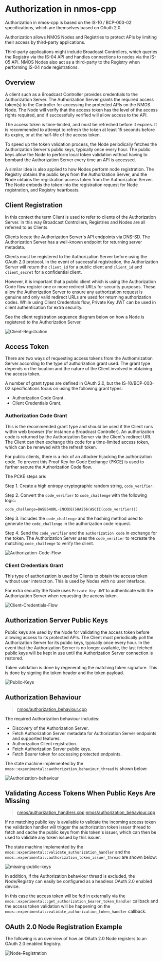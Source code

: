 # Authorization in nmos-cpp

Authorization in nmos-cpp is based on the IS-10 / BCP-003-02 specifications, which are themselves based on OAuth 2.0.

Authorization allows NMOS Nodes and Registries to protect APIs by limiting their access by third-party applications.

Third-party applications might include Broadcast Controllers, which queries the Registry via the IS-04 API and handles connections to nodes via the IS-05 API. NMOS Nodes also act as a third-party to the Registry when performing IS-04 node registrations.

## Overview

A client such as a Broadcast Controller provides credentials to the Authorization Server. The Authorization Server grants the required access token(s) to the Controller for accessing the protected APIs on the NMOS Node. The Node will verify that the access token has the level of the access rights required, and if successfully verified will allow access to the API.

The access token is time-limited, and must be refreshed before it expires. It is recommended to attempt to refresh the token at least 15 seconds before its expiry, or at the half-life of the access token.

To speed up the token validation process, the Node periodically fetches the Authorization Server's public keys, typically once every hour. The public keys allow the Node to perform local token validation without having to bombard the Authorization Server every time an API is accessed.

A similar idea is also applied to how Nodes perform node registration. The Registry obtains the public keys from the Authorization Server, and the Node obtains the registration access token from the Authorization Server. The Node embeds the token into the registration request for Node registration, and Registry heartbeats.

## Client Registration

In this context the term Client is used to refer to clients of the Authorization Server.  In this way Broadcast Controllers, Registries and Nodes are all referred to as Clients.

Clients locate the Authorization Server's API endpoints via DNS-SD. The Authorization Server has a well-known endpoint for returning server metadata.

Clients must be registered to the Authorization Server before using the OAuth 2.0 protocol. In the event of successful registration, the Authorization Server will return the `client_id` for a public client and `client_id` and `client_secret` for a confidential client. 

However, it is important that a public client which is using the Authorization Code flow register one or more redirect URLs for security purposes. These allow the Authorization Server to ensure any authorization request is genuine and only valid redirect URLs are used for returning authorization codes. While using Client Credentials flow, Private Key JWT can be used in client authentication for extra security.

See the client registration sequence diagram below on how a Node is registered to the Authorization Server.

![Client-Registration](images/Authorization-Client-Registration.png)

## Access Token

There are two ways of requesting access tokens from the Authomrization Server according to the type of authorization grant used. The grant type depends on the location and the nature of the Client involved in obtaining the access token.

A number of grant types are defined in OAuth 2.0, but the IS-10/BCP-003-02 specifications focus on using the following grant types:
- Authorization Code Grant.
- Client Credentials Grant.

### Authorization Code Grant

This is the recommended grant type and should be used if the Client runs within web browser (for instance a Broadcast Controller). An authorization code is returned by the Authorization Server via the Client's redirect URI. The Client can then exchange this code for a time-limited access token, which can be renewed with the refresh token.

For public clients, there is a risk of an attacker hijacking the authorization code. To prevent this Proof Key for Code Exchange (PKCE) is used to further secure the Authorization Code flow.

The PCKE steps are:

Step 1. Create a high entropy cryptographic random string, ``code_verifier``.

Step 2. Convert the ``code_verifier`` to ``code_challenge`` with the following logic:

```
code_challenge=BASE64URL-ENCODE(SHA256(ASCII(code_verifier)))
```

Step 3. Includes the ``code_challenge`` and the hashing method used to generate the ``code_challenge`` in the authorization code request.

Step 4. Send the ``code_verifier`` and the ``authorization code`` in exchange for the token. The Authorization Server uses the ``code_verifier`` to recreate the matching ``code_challenge`` to verify the client.

![Authorization-Code-Flow](images/Authorization-Code-Flow.png)

### Client Credentials Grant

This type of authorization is used by Clients to obtain the access token without user interaction. This is used by Nodes with no user interface.

For extra security the Node uses ``Private Key JWT`` to authenticate with the Authorization Server when requesting the access token.

![Client-Credentials-Flow](images/Authorization-Client-Credentials-Flow.png)

## Authorization Server Public Keys

Public keys are used by the Node for validating the access token before allowing access to its protected APIs. The Client must periodically poll the Authorization Server for its public keys, typically once every hour. In the event that the Authorization Server is no longer available, the last fetched public keys will be kept in use until the Authorization Server connection is restored.

Token validation is done by regenerating the matching token signature.  This is done by signing the token header and the token payload.

![Public-Keys](images/Authorization-Public-Keys.png)

## Authorization Behaviour

> [nmos/authorization_behaviour.cpp](../../Development/nmos/authorization_behaviour.cpp)

The required Authorization behaviour includes:

- Discovery of the Authorization Server.
- Fetch Authorization Server metadata for Authorization Server endpoints and supported features.
- Authorization Client registration.
- Fetch Authorization Server public keys.
- Fetch Bearer token for accessing protected endpoints.

The state machine implemented by the ```nmos::experimental::authorization_behaviour_thread``` is shown below:

![Authorization-behaviour](images/Authorization-behaviour.png)

## Validating Access Tokens When Public Keys Are Missing

> [nmos/authorization_handlers.cpp](../../Development/nmos/authorization_handlers.cpp)
> [nmos/authorization_behaviour.cpp](../../Development/nmos/authorization_behaviour.cpp)

If no matching public key is available to validate the incoming access token the validation handler will trigger the authorization token issuer thread to fetch and cache the public keys from this token's issuer, which can then be used to validate any token issued by this issuer.

The state machine implemented by the ```nmos::experimental::validate_authorization_handler``` and the ```nmos::experimental::authorization_token_issuer_thread``` are shown below:

![missing-public-keys](images/Authorization-Missing-Public-Keys.png)

In addition, if the Authorization behaviour thread is excluded, the Node/Registry can easily be configured as a headless OAuth 2.0 enabled device.

In this case the access token will be fed in externally via the ```nmos::experimental::get_authorization_bearer_token_handler``` callback and the access token validation will be happening on the ```nmos::experimental::validate_authorization_token_handler``` callback.

## OAuth 2.0 Node Registration Example

The following is an overview of how an OAuth 2.0 Node registers to an OAuth 2.0 enabled Registry.

![Node-Registration](images/Authorization-Node-Registration.png)
